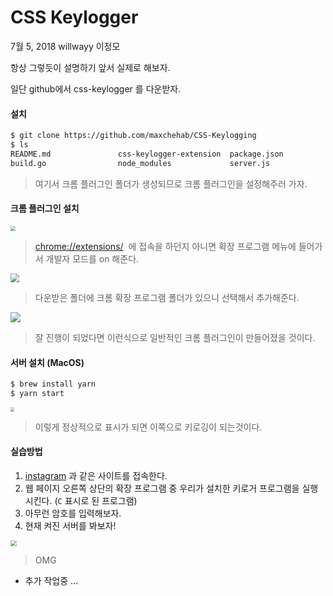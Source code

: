 # CSS Keylogger

7월 5, 2018 willwayy 이정모



항상 그렇듯이 설명하기 앞서 실제로 해보자.

일단 github에서 css-keylogger 를 다운받자.



#### 설치

```bash
$ git clone https://github.com/maxchehab/CSS-Keylogging
$ ls
README.md               css-keylogger-extension  package.json            yarn.lock
build.go                node_modules             server.js
```

>  여기서 크롬 플러그인 폴더가 생성되므로 크롬 플러그인을 설정해주러 가자.



#### 크롬 플러그인 설치

<img src="https://user-images.githubusercontent.com/24206298/42323848-7cfb5da0-809c-11e8-9fcf-4e5c82d7bac5.png" style="zoom:50%" />

>  [chrome://extensions/](chrome://extensions/)  에 접속을 하던지 아니면 확장 프로그램 메뉴에 들어가서 개발자 모드를 on 해준다.



<img src="https://user-images.githubusercontent.com/24206298/42323851-7d5d440c-809c-11e8-99f7-c40c3e0a09ff.png" style="zoom:90%" />

> 다운받은 폴더에 크롬 확장 프로그램 폴더가 있으니 선택해서 추가해준다.



<img src="https://user-images.githubusercontent.com/24206298/42323850-7d2a9a16-809c-11e8-9d6a-fb17b212e6e1.png" style="zoom:0%" />

> 잘 진행이 되었다면 이런식으로 일반적인 크롬 플러그인이 만들어졌을 것이다.



#### 서버 설치 (MacOS)

```bash
$ brew install yarn
$ yarn start
```

<img src="https://user-images.githubusercontent.com/24206298/42323852-7d8c3e60-809c-11e8-8aaa-e28d7dd03e2f.png" style="zoom:40%" />

> 이렇게 정상적으로 표시가 되면 이쪽으로 키로깅이 되는것이다.



#### 실습방법

1. [instagram](https://instagram.com) 과 같은 사이트를 접속한다.
2. 웹 페이지 오른쪽 상단의 확장 프로그램 중 우리가 설치한 키로거 프로그램을 실행시킨다. (`C` 표시로 된 프로그램)
3. 아무런 암호를 입력해보자.
4. 현재 켜진 서버를 봐보자!



<img src="https://user-images.githubusercontent.com/24206298/42323765-390a7b62-809c-11e8-9712-63d4104e791d.gif" style="zoom:60%" />

> OMG



* 추가 작업중 ...





